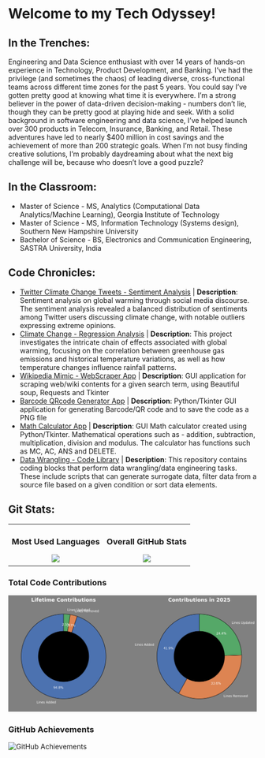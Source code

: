 # Welcome to my Tech Odyssey!

## In the Trenches:

Engineering and Data Science enthusiast with over 14 years of hands-on experience in Technology, Product Development, and Banking. I’ve had the privilege (and sometimes the chaos) of leading diverse, cross-functional teams across different time zones for the past 5 years. You could say I’ve gotten pretty good at knowing what time it is everywhere. I’m a strong believer in the power of data-driven decision-making - numbers don’t lie, though they can be pretty good at playing hide and seek. With a solid background in software engineering and data science, I’ve helped launch over 300 products in Telecom, Insurance, Banking, and Retail. These adventures have led to nearly $400 million in cost savings and the achievement of more than 200 strategic goals. When I’m not busy finding creative solutions, I’m probably daydreaming about what the next big challenge will be, because who doesn’t love a good puzzle?

## In the Classroom:

- Master of Science - MS, Analytics (Computational Data Analytics/Machine Learning), Georgia Institute of Technology
- Master of Science - MS, Information Technology (Systems design), Southern New Hampshire University
- Bachelor of Science - BS, Electronics and Communication Engineering, SASTRA University, India

## Code Chronicles:

- [Twitter Climate Change Tweets - Sentiment Analysis](https://github.com/mkr302/Twitter_Climate_Change_Tweets-Sentiment_Analysis) | **Description**: Sentiment analysis on global warming through social media discourse. The sentiment analysis revealed a balanced distribution of sentiments among Twitter users discussing climate change, with notable outliers expressing extreme opinions.
- [Climate Change - Regression Analysis](https://github.com/mkr302/Climate_Change-Regression_Analysis) | **Description**: This project investigates the intricate chain of effects associated with global warming, focusing on the correlation between greenhouse gas emissions and historical temperature variations, as well as how temperature changes influence rainfall patterns.
- [Wikipedia Mimic - WebScraper App](https://github.com/mkr302/Wikipedia_Mimic-WebScraper_App) | **Description**: GUI application for scraping web/wiki contents for a given search term, using Beautiful soup, Requests and Tkinter
- [Barcode QRcode Generator App](https://github.com/mkr302/Barcode_QRcode_Generator_App) | **Description**: Python/Tkinter GUI application for generating Barcode/QR code and to save the code as a PNG file
- [Math Calculator App](https://github.com/mkr302/Math_Calculator_App) | **Description**: GUI Math calculator created using Python/Tkinter. Mathematical operations such as - addition, subtraction, multiplication, division and modulus. The calculator has functions such as MC, AC, ANS and DELETE.
- [Data Wrangling - Code Library](https://github.com/mkr302/Data_Wrangling-Code_Library) | **Description**: This repository contains coding blocks that perform data wrangling/data engineering tasks. These include scripts that can generate surrogate data, filter data from a source file based on a given condition or sort data elements.

## Git Stats:

<div align="center">
<table>
  <tr>
    <td align="center">
      <h3>Most Used Languages</h3>
      <img src="https://github-readme-stats.vercel.app/api/top-langs/?username=mkr302&layout=compact&theme=dark&langs_count=6" height="165">
    </td>
    <td align="center">
      <h3>Overall GitHub Stats</h3>
      <img src="https://github-readme-stats.vercel.app/api?username=mkr302&show_icons=true&theme=dark" height="165">
    </td>
  </tr>
</table>
</div>


<h3>Total Code Contributions</h3>
<p align="left">
  <img src="https://github.com/mkr302/mkr302/blob/main/github_code_metrics.png" width="900">
</p>


### GitHub Achievements
![GitHub Achievements](https://github-profile-trophy.vercel.app/?username=mkr302&theme=darkhub)



                                


